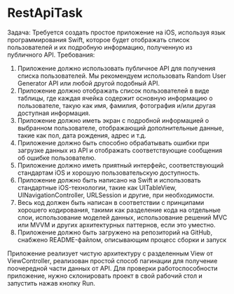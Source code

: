# RestApiTask

Задача:
Требуется создать простое приложение на iOS, используя язык программирования Swift, которое будет отображать список пользователей и их подробную информацию, полученную из публичного API.
Требования:
1. Приложение должно использовать публичное API для получения списка пользователей. Мы рекомендуем использовать Random User Generator API или любой другой подобный API.
2. Приложение должно отображать список пользователей в виде таблицы, где каждая ячейка содержит основную информацию о пользователе, такую как имя, фамилия, фотография и/или другая доступная информация.
3. Приложение должно иметь экран с подробной информацией о выбранном пользователе, отображающий дополнительные данные, такие как пол, дата рождения, адрес и т.д.
4. Приложение должно быть способно обрабатывать ошибки при загрузке данных из API и отображать соответствующие сообщения об ошибке пользователю.
5. Приложение должно иметь приятный интерфейс, соответствующий стандартам iOS и хорошую пользовательскую доступность.
6. Приложение должно быть написано на Swift и использовать стандартные iOS-технологии, такие как UITableView, UINavigationController, URLSession и другие, при необходимости.
7. Весь код должен быть написан в соответствии с принципами хорошего кодирования, такими как разделение кода на отдельные слои, использование моделей данных, использование решений MVC или MVVM и других архитектурных паттернов, если это уместно.
8. Приложение должно быть загружено на репозиторий на GitHub, снабжено README-файлом, описывающим процесс сборки и запуск

Приложение реализует чистую архитектуру с разделенным View от ViewController, реализован простой способ пагинации для получение поочередной части данных от API.
Для проверки работоспособности приложение, нужно склонировать проект в свой рабочий стол и запустить нажав кнопку Run.
